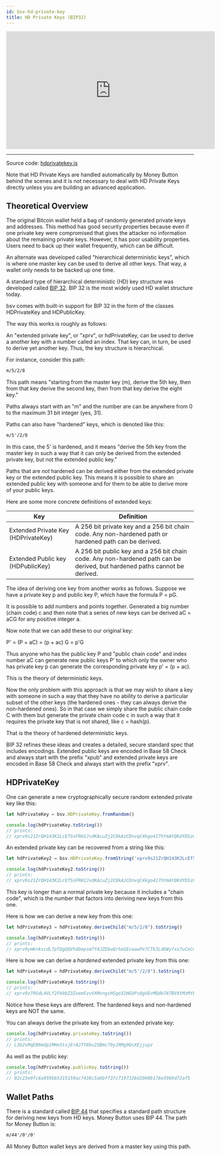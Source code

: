 ```yaml
---
id: bsv-hd-private-key
title: HD Private Keys (BIP32)
---
```


<iframe width="560" height="315" src="https://www.youtube.com/embed/twXnPw9VR8Q" frameborder="0" allow="accelerometer; autoplay; encrypted-media; gyroscope; picture-in-picture" allowfullscreen></iframe>

------------------

Source code: [hdprivatekey.js](https://github.com/moneybutton/bsv/blob/master/lib/hdprivatekey.js)

Note that HD Private Keys are handled automatically by Money Button behind the scenes
and it is not necessary to deal with HD Private Keys directly unless you are building
an advanced application.

Theoretical Overview
-------------------

The original Bitcoin wallet held a bag of randomly generated private keys and
addresses. This method has good security properties because even if one private
key were compromised that gives the attacker no information about the remaining
private keys. However, it has poor usability properties. Users need to back up
their wallet frequently, which can be difficult.

An alternate was developed called "hierarchical deterministic keys", which is
where one master key can be used to derive all other keys. That way, a wallet
only needs to be backed up one time.

A standard type of hierarchical deterministic (HD) key structure was developed
called [BIP 32](https://github.com/bitcoin/bips/blob/master/bip-0032.mediawiki).
BIP 32 is the most widely used HD wallet structure today.

bsv comes with built-in support for BIP 32 in the form of the classes
HDPrivateKey and HDPublicKey.

The way this works is roughly as follows:

An "extended private key", or "xprv", or hdPrivateKey, can be used to derive a
another key with a number called an index. That key can, in turn, be used to
derive yet another key. Thus, the key structure is hierarchical.

For instance, consider this path:

```html
m/5/2/8
```

This path means "starting from the master key (m), derive the 5th key, then from
that key derive the second key, then from that key derive the eight key."

Paths always start with an "m" and the number are can be anywhere from 0 to the
maximum 31 bit integer (yes, 31).

Paths can also have "hardened" keys, which is denoted like this:

```html
m/5'/2/8
```

In this case, the 5' is hardened, and it means "derive the 5th key from the
master key in such a way that it can only be derived from the extended private
key, but not the extended public key."

Paths that are *not* hardened can be derived either from the extended private
key or the extended public key. This means it is possible to share an extended
public key with someone and for them to be able to derive more of your public
keys.

Here are some more concrete definitions of extended keys:

| Key                                 | Definition                                                                                                                 |
|-------------------------------------|----------------------------------------------------------------------------------------------------------------------------|
| Extended Private Key (HDPrivateKey) | A 256 bit private key and a 256 bit chain code. Any non-hardened path or hardened path can be derived.                     |
| Extended Public key (HDPublicKey)   | A 256 bit public key and a 256 bit chain code. Any non-hardened path can be derived, but hardened paths cannot be derived. |

The idea of deriving one key from another works as follows. Suppose we have a
private key p and public key P, which have the formula P = pG.

It is possible to add numbers and points together. Generated a big number (chain
code) c and then note that a series of new keys can be derived aC = aCG for any
positive integer a.

Now note that we can add these to our original key:

P' = (P + aC) = (p + ac) G = p'G

Thus anyone who has the public key P and "public chain code" and index number aC
can generate new public keys P' to which only the owner who has private key p
can generate the corresponding private key p' = (p + ac).

This is the theory of deterministic keys.

Now the only problem with this approach is that we may wish to share a key with
someone in such a way that they have no ability to derive a particular subset of
the other keys (the hardened ones - they can always derive the non-hardened
ones). So in that case we simply share the public chain code C with them but
generate the private chain code c in such a way that it requires the private key
that is not shared, like c = hash(p).

That is the theory of hardened deterministic keys.

BIP 32 refines these ideas and creates a detailed, secure standard spec that
includes encodings. Extended public keys are encoded in Base 58 Check and always
start with the prefix "xpub" and extended private keys are encoded in Base 58
Check and always start with the prefix "xprv".

HDPrivateKey
------------

One can generate a new cryptographically secure random extended private key like
this:

```javascript
let hdPrivateKey = bsv.HDPrivateKey.fromRandom()

console.log(hdPrivateKey.toString())
// prints:
// xprv9s21ZrQH143K2LcEfSnFRH1JvdKAcuZj2C8kAzCDnvqC4kgo417hYmAYQKdYDSzQSnQMLWXjDG42TgWwdYqwhAWTWpEBG1ighLLNnVHNKxx
```

An extended private key can be recovered from a string like this:
```javascript
let hdPrivateKey2 = bsv.HDPrivateKey.fromString('xprv9s21ZrQH143K2LcEfSnFRH1JvdKAcuZj2C8kAzCDnvqC4kgo417hYmAYQKdYDSzQSnQMLWXjDG42TgWwdYqwhAWTWpEBG1ighLLNnVHNKxx')

console.log(hdPrivateKey2.toString())
// prints:
// xprv9s21ZrQH143K2LcEfSnFRH1JvdKAcuZj2C8kAzCDnvqC4kgo417hYmAYQKdYDSzQSnQMLWXjDG42TgWwdYqwhAWTWpEBG1ighLLNnVHNKxx
```

This key is longer than a normal private key because it includes a "chain code",
which is the number that factors into deriving new keys from this one.

Here is how we can derive a new key from this one:

```javascript
let hdPrivateKey3 = hdPrivateKey.deriveChild("m/5/2/8").toString()

console.log(hdPrivateKey3.toString())
// prints:
// xprv9ymKnkscdL7pTQgQQVh4Depsm7Y4JZEbwQrhxGEvaawPe7CTk3LdGWyfxx7uCeCwL9YQpArGnXzGEUvVWNduXwByVDBPLHaQ67sGLSRiDHE
```

Here is how we can derive a *hardened* extended private key from this one:

```javascript
let hdPrivateKey4 = hdPrivateKey.deriveChild("m/5'/2/8").toString()

console.log(hdPrivateKey4.toString())
// prints:
// xprv9z79GdL4VLf2F69bZ3Zxem5zvVXMvngsHSge32HGUPsQgUEvMQdb7ATBVXtMzMYLjNb38F7J1d9gpWnhEYzCmoWJ8QYtGDWnYdwhJUjYQKK
```

Notice how these keys are different. The hardened keys and non-hardened keys are NOT the same.

You can always derive the private key from an extended private key:

```javascript
console.log(hdPrivateKey.privateKey.toString())
// prints:
// L3U2vMqEB6mdp1MHeStxjErAJTY86v2SBmc79yJRMg9QsXEjjupz
```

As well as the public key:

```javascript
console.log(hdPrivateKey.publicKey.toString())
// prints:
// 02c23e9fc6a959bb5315159ac7438c5a6bff37c7197326d1060b176e3969d72af5
```

Wallet Paths
------------

There is a standard called [BIP
44](https://github.com/bitcoin/bips/blob/master/bip-0044.mediawiki) that
specifies a standard path structure for deriving new keys from HD keys. Money
Button uses BIP 44. The path for Money Button is:

```html
m/44'/0'/0'
```

All Money Button wallet keys are derived from a master key using this path.
